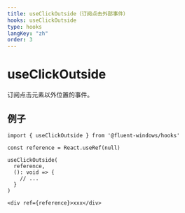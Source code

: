 ```yaml
---
title: useClickOutside（订阅点击外部事件）
hooks: useClickOutside
type: hooks
langKey: "zh"
order: 3
---
```


# useClickOutside

<p class="description">订阅点击元素以外位置的事件。</p>

## 例子

```tsx
import { useClickOutside } from '@fluent-windows/hooks'

const reference = React.useRef(null)

useClickOutside(
  reference,
  (): void => {
    // ...
  }
)

<div ref={reference}>xxx</div>
```
